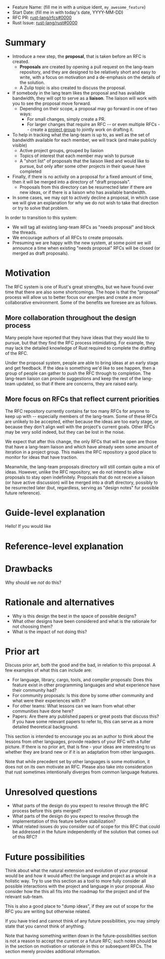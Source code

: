 - Feature Name: (fill me in with a unique ident, `my_awesome_feature`)
- Start Date: (fill me in with today's date, YYYY-MM-DD)
- RFC PR: [rust-lang/rfcs#0000](https://github.com/rust-lang/rfcs/pull/0000)
- Rust Issue: [rust-lang/rust#0000](https://github.com/rust-lang/rust/issues/0000)

# Summary
[summary]: #summary

* Introduce a new step, the **proposal**, that is taken before an RFC is created. 
    * **Proposals** are created by opening a pull request on the lang-team repository, and they are designed to be relatively short and easy to write, with a focus on motivation and a de-emphasis on the details of the solution.
  * A Zulip topic is also created to discuss the proposal.
* If somebody in the lang team likes the proposal and has available bandwidth, they will opt to serve as a **liaison**. The liaison will work with you to see the proposal move forward.
  * Depending on their scope, a proposal may go forward in one of two ways:
    * For small changes, simply create a PR.
    * For larger changes that require an RFC -- or even multiple RFCs -- create a
      [project group] to jointly work on drafting it.
* To help in tracking what the lang-team is up to, as well as the set of bandwidth available for each member, we will track (and make publicly visible)
  * Active project groups, grouped by liasion
  * Topics of interest that each member may wish to pursue
  * A "short list" of proposals that the liaison liked and would like to pursue, but only after some other projects in their queue have completed
* Finally, if there is no activity on a proposal for a fixed amount of time, then it will be merged into a directory of "draft proposals".
  * Proposals from this directory can be resurrected later if there are new ideas, or if there is a liaison who has available bandwidth.
* In some cases, we may opt to actively decline a proposal, in which case we will give an explanation for why we do not wish to take that direction or try to solve that problem.

In order to transition to this system:

* We will tag all existing lang-team RFCs as "needs proposal" and block the threads.
* We encourage authors of all RFCs to create proposals.
* Presuming we are happy with the new system, at some point we will announce a time when existing "needs proposal" RFCs will be closed (or merged as draft proposals).

[project group]: https://github.com/rust-lang/rfcs/pull/2856

# Motivation
[motivation]: #motivation

The RFC system is one of Rust's great strengths, but we have found over time that there are also some shortcomings. The hope is that the "proposal" process will allow us to better focus our energies and create a more collaborative environment. Some of the benefits we foresee are as follows.

## More collaboration throughout the design process

Many people have reported that they have ideas that they would like to pursue, but that they find the RFC process intimidating. For example, they may lack the detailed knowledge of Rust required to complete the drafting of the RFC. 

Under the proposal system, people are able to bring ideas at an early stage and get feedback. If the idea is something we'd like to see happen, then a group of people can gather to push the RFC through to completion. The lang-team liaison can provide suggestions and keep the rest of the lang-team updated, so that if there are concerns, they are raised early.

## More focus on RFCs that reflect current priorities

The RFC repository currently contains far too many RFCs for anyone to keep up with -- especially members of the lang-team. Some of these RFCs are unlikely to be accepted, either because the ideas are too early stage, or because they don't align well with the project's current goals. Other RFCs may be very solid indeed, but they can be lost in the noise. 

We expect that after this change, the only RFCs that will be open are those that have a lang-team liaison and which have already seen some amount of iteration in a project group. This makes the RFC repository a good place to monitor for ideas that have traction.

Meanwhile, the lang-team proposals directory will still contain quite a mix of ideas. However, unlike the RFC repository, we do not intend to allow proposals to stay open indefinitely. Proposals that do not receive a liaison (or have active discussion) will be merged into a draft directory, possibly to be resurrected later (but, regardless, serving as "design notes" fur possible future reference).

# Guide-level explanation
[guide-level-explanation]: #guide-level-explanation

Hello! If you would like

# Reference-level explanation
[reference-level-explanation]: #reference-level-explanation


# Drawbacks
[drawbacks]: #drawbacks

Why should we *not* do this?

# Rationale and alternatives
[rationale-and-alternatives]: #rationale-and-alternatives

- Why is this design the best in the space of possible designs?
- What other designs have been considered and what is the rationale for not choosing them?
- What is the impact of not doing this?

# Prior art
[prior-art]: #prior-art

Discuss prior art, both the good and the bad, in relation to this proposal.
A few examples of what this can include are:

- For language, library, cargo, tools, and compiler proposals: Does this feature exist in other programming languages and what experience have their community had?
- For community proposals: Is this done by some other community and what were their experiences with it?
- For other teams: What lessons can we learn from what other communities have done here?
- Papers: Are there any published papers or great posts that discuss this? If you have some relevant papers to refer to, this can serve as a more detailed theoretical background.

This section is intended to encourage you as an author to think about the lessons from other languages, provide readers of your RFC with a fuller picture.
If there is no prior art, that is fine - your ideas are interesting to us whether they are brand new or if it is an adaptation from other languages.

Note that while precedent set by other languages is some motivation, it does not on its own motivate an RFC.
Please also take into consideration that rust sometimes intentionally diverges from common language features.

# Unresolved questions
[unresolved-questions]: #unresolved-questions

- What parts of the design do you expect to resolve through the RFC process before this gets merged?
- What parts of the design do you expect to resolve through the implementation of this feature before stabilization?
- What related issues do you consider out of scope for this RFC that could be addressed in the future independently of the solution that comes out of this RFC?

# Future possibilities
[future-possibilities]: #future-possibilities

Think about what the natural extension and evolution of your proposal would
be and how it would affect the language and project as a whole in a holistic
way. Try to use this section as a tool to more fully consider all possible
interactions with the project and language in your proposal.
Also consider how the this all fits into the roadmap for the project
and of the relevant sub-team.

This is also a good place to "dump ideas", if they are out of scope for the
RFC you are writing but otherwise related.

If you have tried and cannot think of any future possibilities,
you may simply state that you cannot think of anything.

Note that having something written down in the future-possibilities section
is not a reason to accept the current or a future RFC; such notes should be
in the section on motivation or rationale in this or subsequent RFCs.
The section merely provides additional information.
